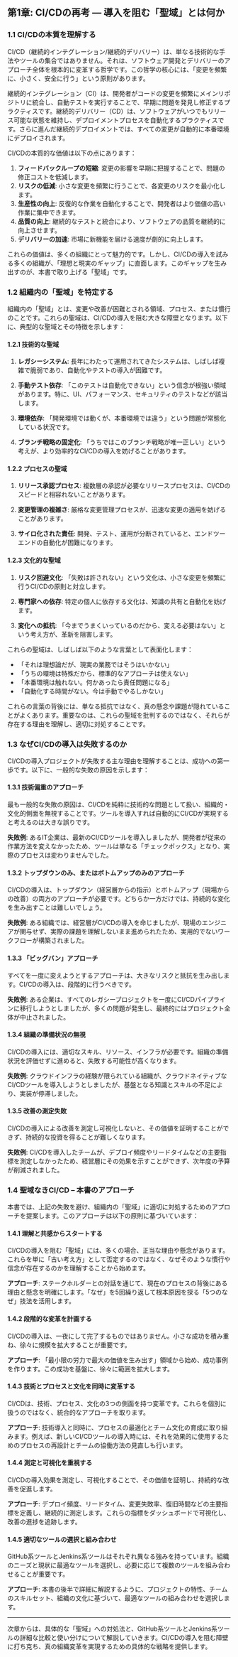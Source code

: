 ## 第1章: CI/CDの再考 — 導入を阻む「聖域」とは何か

### 1.1 CI/CDの本質を理解する

CI/CD（継続的インテグレーション/継続的デリバリー）は、単なる技術的な手法やツールの集合ではありません。それは、ソフトウェア開発とデリバリーのアプローチ全体を根本的に変革する哲学です。この哲学の核心には、「変更を頻繁に、小さく、安全に行う」という原則があります。

継続的インテグレーション（CI）は、開発者がコードの変更を頻繁にメインリポジトリに統合し、自動テストを実行することで、早期に問題を発見し修正するプラクティスです。継続的デリバリー（CD）は、ソフトウェアがいつでもリリース可能な状態を維持し、デプロイメントプロセスを自動化するプラクティスです。さらに進んだ継続的デプロイメントでは、すべての変更が自動的に本番環境にデプロイされます。

CI/CDの本質的な価値は以下の点にあります：

1. **フィードバックループの短縮**: 変更の影響を早期に把握することで、問題の修正コストを低減します。
2. **リスクの低減**: 小さな変更を頻繁に行うことで、各変更のリスクを最小化します。
3. **生産性の向上**: 反復的な作業を自動化することで、開発者はより価値の高い作業に集中できます。
4. **品質の向上**: 継続的なテストと統合により、ソフトウェアの品質を継続的に向上させます。
5. **デリバリーの加速**: 市場に新機能を届ける速度が劇的に向上します。

これらの価値は、多くの組織にとって魅力的です。しかし、CI/CDの導入を試みる多くの組織が、「理想と現実のギャップ」に直面します。このギャップを生み出すのが、本書で取り上げる「聖域」です。

### 1.2 組織内の「聖域」を特定する

組織内の「聖域」とは、変更や改善が困難とされる領域、プロセス、または慣行のことです。これらの聖域は、CI/CDの導入を阻む大きな障壁となります。以下に、典型的な聖域とその特徴を示します：

#### 1.2.1 技術的な聖域

1. **レガシーシステム**: 長年にわたって運用されてきたシステムは、しばしば複雑で脆弱であり、自動化やテストの導入が困難です。
   
2. **手動テスト依存**: 「このテストは自動化できない」という信念が根強い領域があります。特に、UI、パフォーマンス、セキュリティのテストなどが該当します。

3. **環境依存**: 「開発環境では動くが、本番環境では違う」という問題が常態化している状況です。

4. **ブランチ戦略の固定化**: 「うちではこのブランチ戦略が唯一正しい」という考えが、より効率的なCI/CDの導入を妨げることがあります。

#### 1.2.2 プロセスの聖域

1. **リリース承認プロセス**: 複数層の承認が必要なリリースプロセスは、CI/CDのスピードと相容れないことがあります。

2. **変更管理の複雑さ**: 厳格な変更管理プロセスが、迅速な変更の適用を妨げることがあります。

3. **サイロ化された責任**: 開発、テスト、運用が分断されていると、エンドツーエンドの自動化が困難になります。

#### 1.2.3 文化的な聖域

1. **リスク回避文化**: 「失敗は許されない」という文化は、小さな変更を頻繁に行うCI/CDの原則と対立します。

2. **専門家への依存**: 特定の個人に依存する文化は、知識の共有と自動化を妨げます。

3. **変化への抵抗**: 「今までうまくいっているのだから、変える必要はない」という考え方が、革新を阻害します。

これらの聖域は、しばしば以下のような言葉として表面化します：

- 「それは理想論だが、現実の業務ではそうはいかない」
- 「うちの環境は特殊だから、標準的なアプローチは使えない」
- 「本番環境は触れない。何かあったら責任問題になる」
- 「自動化する時間がない。今は手動でやるしかない」

これらの言葉の背後には、単なる抵抗ではなく、真の懸念や課題が隠れていることがよくあります。重要なのは、これらの聖域を批判するのではなく、それらが存在する理由を理解し、適切に対処することです。

### 1.3 なぜCI/CDの導入は失敗するのか

CI/CDの導入プロジェクトが失敗する主な理由を理解することは、成功への第一歩です。以下に、一般的な失敗の原因を示します：

#### 1.3.1 技術偏重のアプローチ

最も一般的な失敗の原因は、CI/CDを純粋に技術的な問題として扱い、組織的・文化的側面を無視することです。ツールを導入すれば自動的にCI/CDが実現すると考えるのは大きな誤りです。

**失敗例**: あるIT企業は、最新のCI/CDツールを導入しましたが、開発者が従来の作業方法を変えなかったため、ツールは単なる「チェックボックス」となり、実際のプロセスは変わりませんでした。

#### 1.3.2 トップダウンのみ、またはボトムアップのみのアプローチ

CI/CDの導入は、トップダウン（経営層からの指示）とボトムアップ（現場からの改善）の両方のアプローチが必要です。どちらか一方だけでは、持続的な変化を生み出すことは難しいでしょう。

**失敗例**: ある組織では、経営層がCI/CDの導入を命じましたが、現場のエンジニアが関与せず、実際の課題を理解しないまま進められたため、実用的でないワークフローが構築されました。

#### 1.3.3 「ビッグバン」アプローチ

すべてを一度に変えようとするアプローチは、大きなリスクと抵抗を生み出します。CI/CDの導入は、段階的に行うべきです。

**失敗例**: ある企業は、すべてのレガシープロジェクトを一度にCI/CDパイプラインに移行しようとしましたが、多くの問題が発生し、最終的にはプロジェクト全体が中止されました。

#### 1.3.4 組織の準備状況の無視

CI/CDの導入には、適切なスキル、リソース、インフラが必要です。組織の準備状況を評価せずに進めると、失敗する可能性が高くなります。

**失敗例**: クラウドインフラの経験が限られている組織が、クラウドネイティブなCI/CDツールを導入しようとしましたが、基盤となる知識とスキルの不足により、実装が停滞しました。

#### 1.3.5 改善の測定失敗

CI/CDの導入による改善を測定し可視化しないと、その価値を証明することができず、持続的な投資を得ることが難しくなります。

**失敗例**: CI/CDを導入したチームが、デプロイ頻度やリードタイムなどの主要指標を測定しなかったため、経営層にその効果を示すことができず、次年度の予算が削減されました。

### 1.4 聖域なきCI/CD – 本書のアプローチ

本書では、上記の失敗を避け、組織内の「聖域」に適切に対処するためのアプローチを提案します。このアプローチは以下の原則に基づいています：

#### 1.4.1 理解と共感からスタートする

CI/CDの導入を阻む「聖域」には、多くの場合、正当な理由や懸念があります。これらを単に「古い考え方」として否定するのではなく、なぜそのような慣行や信念が存在するのかを理解することから始めます。

**アプローチ**: ステークホルダーとの対話を通じて、現在のプロセスの背後にある理由と懸念を明確にします。「なぜ」を5回繰り返して根本原因を探る「5つのなぜ」技法を活用します。

#### 1.4.2 段階的な変革を計画する

CI/CDの導入は、一夜にして完了するものではありません。小さな成功を積み重ね、徐々に規模を拡大することが重要です。

**アプローチ**: 「最小限の労力で最大の価値を生み出す」領域から始め、成功事例を作ります。この成功を基盤に、徐々に範囲を拡大します。

#### 1.4.3 技術とプロセスと文化を同時に変革する

CI/CDは、技術、プロセス、文化の3つの側面を持つ変革です。これらを個別に扱うのではなく、統合的なアプローチを取ります。

**アプローチ**: 技術導入と同時に、プロセスの最適化とチーム文化の育成に取り組みます。例えば、新しいCI/CDツールの導入時には、それを効果的に使用するためのプロセスの再設計とチームの協働方法の見直しも行います。

#### 1.4.4 測定と可視化を重視する

CI/CDの導入効果を測定し、可視化することで、その価値を証明し、持続的な改善を促進します。

**アプローチ**: デプロイ頻度、リードタイム、変更失敗率、復旧時間などの主要指標を定義し、継続的に測定します。これらの指標をダッシュボードで可視化し、改善の進捗を追跡します。

#### 1.4.5 適切なツールの選択と組み合わせ

GitHub系ツールとJenkins系ツールはそれぞれ異なる強みを持っています。組織のニーズと現状に最適なツールを選択し、必要に応じて複数のツールを組み合わせることが重要です。

**アプローチ**: 本書の後半で詳細に解説するように、プロジェクトの特性、チームのスキルセット、組織の文化に基づいて、最適なツールの組み合わせを選択します。

---

次章からは、具体的な「聖域」への対処法と、GitHub系ツールとJenkins系ツールの詳細な比較と使い分けについて解説していきます。CI/CDの導入を阻む障壁に打ち克ち、真の組織変革を実現するための具体的な戦略を提供します。
